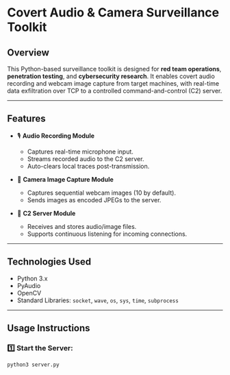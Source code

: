 # Covert Audio & Camera Surveillance Toolkit

## Overview
This Python-based surveillance toolkit is designed for **red team operations**, **penetration testing**, and **cybersecurity research**. It enables covert audio recording and webcam image capture from target machines, with real-time data exfiltration over TCP to a controlled command-and-control (C2) server.

---

## Features

- 🎙️ **Audio Recording Module**
  - Captures real-time microphone input.
  - Streams recorded audio to the C2 server.
  - Auto-clears local traces post-transmission.

- 📸 **Camera Image Capture Module**
  - Captures sequential webcam images (10 by default).
  - Sends images as encoded JPEGs to the server.

- 📡 **C2 Server Module**
  - Receives and stores audio/image files.
  - Supports continuous listening for incoming connections.

---

## Technologies Used

- Python 3.x
- PyAudio
- OpenCV
- Standard Libraries: `socket`, `wave`, `os`, `sys`, `time`, `subprocess`

---

## Usage Instructions

### 1️⃣ Start the Server:
```bash
python3 server.py
